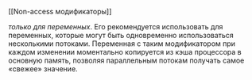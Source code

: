 [[Non-access модификаторы]]

_только для переменных_. Его рекомендуется использовать для переменных, которые могут быть одновременно использоваться несколькими потоками. Переменная с таким модификатором при каждом изменении моментально копируется из кэша процессора в основную память, позволяя параллельным потокам получать самое «свежее» значение.